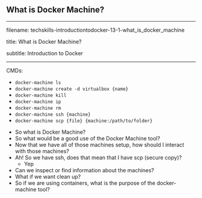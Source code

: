## What is Docker Machine?
---------------------------------------------------------------------------

filename: techskills-introductiontodocker-13-1-what_is_docker_machine

title: What is Docker Machine?

subtitle: Introduction to Docker

---------------------------------------------------------------------------

CMDs:

  + `docker-machine ls`
  + `docker-machine create -d virtualbox {name}`
  + `docker-machine kill`
  + `docker-machine ip`
  + `docker-machine rm`
  + `docker-machine ssh {machine}`
  + `docker-machine scp {file} {machine:/path/to/folder}`

- So what is Docker Machine?
- So what would be a good use of the Docker Machine tool?
- Now that we have all of those machines setup, how should I interact with those
  machines?
- Ah! So we have ssh, does that mean that I have scp (secure copy)?
  - Yep
- Can we inspect or find information about the machines?
- What if we want clean up?
- So if we are using containers, what is the purpose of the docker-machine tool?

